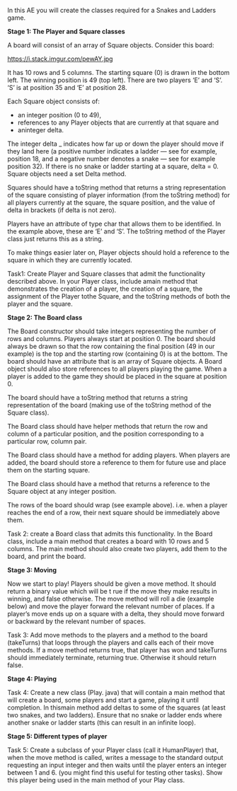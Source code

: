 In this AE you will create the classes required for a Snakes and Ladders game.

**Stage 1: The Player and Square classes**

A board will consist of an array of Square objects. Consider this board:

https://i.stack.imgur.com/pewAY.jpg

It has 10 rows and 5 columns. The starting square (0) is drawn in the bottom left. The
winning position is 49 (top left). There are two players ‘E’ and ‘S’. ‘S’ is at position 35 and ‘E’
at position 28.

Each Square object consists of:

- an integer position (0 to 49),
- references to any Player objects that are currently at that square and
- aninteger delta.

The integer delta _ indicates how far up or down the player should move if they land here
(a positive number indicates a ladder — see for example, position 18, and a negative number
denotes a snake — see for example position 32). If there is no snake or ladder starting at a
square, delta = 0. Square objects need a set Delta method.

Squares should have a toString method that returns a string representation of the
square consisting of player information (from the toString method) for all players
currently at the square, the square position, and the value of delta in brackets (if delta
is not zero).

Players have an attribute of type char that allows them to be identified. In the example
above, these are ‘E’ and ‘S’. The toString method of the Player class just returns this
as a string.

To make things easier later on, Player objects should hold a reference to the square in
which they are currently located.

Task1: Create Player and Square classes that admit the functionality described above.
In your Player class, include amain method that demonstrates the creation of a player,
the creation of a square, the assignment of the Player tothe Square, and the
toString methods of both the player and the square.
 

**Stage 2: The Board class**

The Board constructor should take integers representing the number of rows and columns.
Players always start at position 0. The board should always be drawn so that the row
containing the final position (49 in our example) is the top and the starting row (containing
0) is at the bottom. The board should have an attribute that is an array of Square objects.
A Board object should also store references to all players playing the game. When a player
is added to the game they should be placed in the square at position 0.

The board should have a toString method that returns a string representation of the
board (making use of the toString method of the Square class).

The Board class should have helper methods that return the row and column of a
particular position, and the position corresponding to a particular row, column pair.

The Board class should have a method for adding players. When players are added, the
board should store a reference to them for future use and place them on the starting
square.

The Board class should have a method that returns a reference to the Square object at
any integer position.

The rows of the board should wrap (see example above). i.e. when a player reaches the
end of a row, their next square should be immediately above them.

Task 2: create a Board class that admits this functionality. In the Board class, include a
main method that creates a board with 10 rows and 5 columns. The main method should
also create two players, add them to the board, and print the board.


**Stage 3: Moving**

Now we start to play! Players should be given a move method. It should return a binary
value which will be t rue if the move they make results in winning, and false otherwise.
The move method will roll a die (example below) and move the player forward the relevant
number of places. If a player’s move ends up on a square with a delta, they should move
forward or backward by the relevant number of spaces.

Task 3: Add move methods to the players and a method to the board (takeTurns) that
loops through the players and calls each of their move methods. If a move method returns
true, that player has won and takeTurns should immediately terminate, returning
true. Otherwise it should return false.


**Stage 4: Playing**

Task 4: Create a new class (Play. java) that will contain a main method that will create a
board, some players and start a game, playing it until completion. In thismain method add
deltas to some of the squares (at least two snakes, and two ladders). Ensure that no snake
or ladder ends where another snake or ladder starts (this can result in an infinite loop).
 

**Stage 5: Different types of player**

Task 5: Create a subclass of your Player class (call it HumanPlayer) that, when the
move method is called, writes a message to the standard output requesting an input integer
and then waits until the player enters an integer between 1 and 6. (you might find this
useful for testing other tasks). Show this player being used in the main method of your
Play class.
